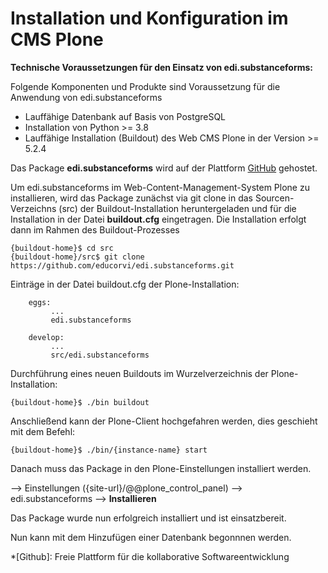 # Installation und Konfiguration im CMS Plone

**Technische Voraussetzungen für den Einsatz von edi.substanceforms:**

Folgende Komponenten und Produkte sind Voraussetzung für die Anwendung von edi.substanceforms

- Lauffähige Datenbank auf Basis von PostgreSQL
- Installation von Python >= 3.8
- Lauffähige Installation (Buildout) des Web CMS Plone in der Version >= 5.2.4

Das Package **edi.substanceforms** wird auf der Plattform [GitHub](https://github.com) gehostet.

Um edi.substanceforms im Web-Content-Management-System Plone zu installieren, wird das Package zunächst via 
git clone in das Sourcen-Verzeichns (src) der Buildout-Installation heruntergeladen und für die Installation 
in der Datei **buildout.cfg** eingetragen. Die Installation erfolgt dann im Rahmen des Buildout-Prozesses

```
{buildout-home}$ cd src
{buildout-home}/src$ git clone https://github.com/educorvi/edi.substanceforms.git
```

Einträge in der Datei buildout.cfg der Plone-Installation:

```
    eggs:
         ...
         edi.substanceforms

    develop:
         ...
         src/edi.substanceforms
```

Durchführung eines neuen Buildouts im Wurzelverzeichnis der Plone-Installation:

```
{buildout-home}$ ./bin buildout
```

Anschließend kann der Plone-Client hochgefahren werden, dies geschieht mit dem Befehl:

```
{buildout-home}$ ./bin/{instance-name} start
```

Danach muss das Package in den Plone-Einstellungen installiert werden.

--> Einstellungen ({site-url}/@@plone_control_panel) --> edi.substanceforms --> **Installieren**

Das Package wurde nun erfolgreich installiert und ist einsatzbereit.

Nun kann mit dem Hinzufügen einer Datenbank begonnnen werden.

*[Github]: Freie Plattform für die kollaborative Softwareentwicklung
